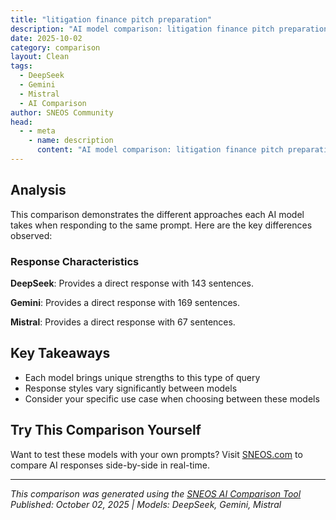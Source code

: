```yaml
---
title: "litigation finance pitch preparation"
description: "AI model comparison: litigation finance pitch preparation..."
date: 2025-10-02
category: comparison
layout: Clean
tags:
  - DeepSeek
  - Gemini
  - Mistral
  - AI Comparison
author: SNEOS Community
head:
  - - meta
    - name: description
      content: "AI model comparison: litigation finance pitch preparation..."
---
```


<ChatComparison
  title="litigation finance pitch preparation"
  prompt="litigation finance pitch preparation"
  :responses='{"DeepSeek": "Of course. Preparing a pitch for litigation finance is a unique blend of legal analysis, financial modeling, and storytelling. It\u0027s about convincing sophisticated investors to bet on the outcome of a legal dispute.\n\nHere is a comprehensive guide to preparing a winning litigation finance pitch, structured for clarity and impact.\n\n---\n\n### **Phase 1: Foundational Strategy \u0026 Audience Analysis**\n\nBefore you create a single slide, you must answer these core questions.\n\n**1. Know Your Audience:**\n* **Specialist Litigation Funders:** They understand the law. Focus on the nuanced legal merits, the opponent\u0027s ability to pay, and your legal team\u0027s specific track record.\n* **Generalist/Institutional Investors:** They are financially driven. Simplify the legal theory, but emphasize the financial metrics: ROI, time to maturity, portfolio diversification, and risk mitigation.\n* **Family Offices/High-Net-Worth Individuals:** They may be motivated by both returns and the story. Frame it as a compelling David vs. Goliath narrative, backed by solid numbers.\n\n**2. Define Your \u0022Ask\u0022 and Use of Funds:**\nBe precise. Investors need to know exactly what they are paying for and how it will lead to a return.\n* **Direct Case Funding:** \u0022We need $2 million to cover expert witnesses, discovery costs, and trial preparation over the next 18 months.\u0022\n* **Portfolio Funding:** \u0022We are seeking $10 million to fund a portfolio of 5 commercial litigation cases from our firm, providing a diversified risk profile.\u0022\n* **Monetization (Post-Judgment/Settlement):** \u0022We have a confirmed $15 million judgment. We need $1 million to fund the appeal process and seek an advance of $5 million against the eventual recovery.\u0022\n\n**3. Determine the Funding Structure:**\nWhat are you offering in return?\n* **Senior Secured Loan:** Repaid first from proceeds.\n* **Contingency Share (e.g., 20-40% of the recovery):** Aligns investor success with yours.\n* **Hybrid Model (e.g., 2x capital back \u002B 10% of recovery):** Provides some downside protection and upside potential.\n* **Multiple of Capital (e.g., 3-5x investment):** A simpler, return-focused model.\n\n---\n\n### **Phase 2: The Core Pitch Deck Structure (The \u0022Story\u0022)**\n\nYour deck should tell a clear, logical, and persuasive story in 15-20 slides max.\n\n#### **Section 1: The Hook \u0026 Executive Summary (The \u0022What\u0022)**\n\n* **Slide 1: Title Slide.**\n * Case Name/Portfolio, Your Law Firm/Company, Contact Info.\n* **Slide 2: The Investment Opportunity (The \u0022Elevator Pitch\u0022).**\n * **One-Sentence Summary:** \u0022An opportunity to invest in a high-probability, $50\u002B million patent infringement claim against a Fortune 500 company with a clear path to resolution within 24 months.\u0022\n * **Key Metrics:**\n * **Amount Sought:** e.g., $2.5M\n * **Expected Duration:** e.g., 18-24 months\n * **Target Return/Multiple:** e.g., 4x Capital / 30%\u002B IRR\n * **Estimated Claim Value:** e.g., $40 - $80M\n\n#### **Section 2: The Case \u0026 The Legal Merits (The \u0022Why We Win\u0022)**\n\n* **Slide 3: The Story in a Nutshell.**\n * Use a simple timeline or flowchart. Who is the plaintiff? Who is the defendant? What wrong was committed? Avoid legalese. Make it emotionally resonant and easy to understand.\n* **Slide 4: The Legal Causes of Action \u0026 Strengths.**\n * List the core claims (e.g., Breach of Contract, Patent Infringement).\n * Bullet-point the 3-5 strongest legal arguments. What does the law and evidence clearly show?\n* **Slide 5: Damages Analysis.**\n * This is critical. How did you arrive at the number?\n * Include a range (Low, Mid, High) from your damages expert.\n * Show the methodology: Lost Profits, Reasonable Royalty, Cost of Remediation, etc.\n* **Slide 6: The Defendant \u0026 Ability to Pay.**\n * Who is the defendant? Prove they can pay a judgment.\n * Include recent financials, market cap, assets. A great case is worthless if the defendant is bankrupt.\n\n#### **Section 3: The Investment Thesis \u0026 Risk Mitigation (The \u0022Why It\u0027s a Good Bet\u0022)**\n\n* **Slide 7: The Legal Team.**\n * Photos, bios, and **relevant** track records. Have they handled cases like this before? Have they beaten this defendant\u0027s law firm? This builds immense confidence.\n* **Slide 8: Procedural Posture \u0026 Timeline.**\n * Where is the case now? (e.g., \u0022Complaint filed, discovery phase\u0022).\n * Provide a realistic timeline to key milestones: End of Discovery, Summary Judgment Hearing, Trial Date, Potential Appeals.\n* **Slide 9: Risk Analysis \u0026 Mitigation.**\n * **DO NOT hide the risks.** A sophisticated funder will find them. Address them head-on.\n * **Legal Risks:** (e.g., \u0022A key claim may be vulnerable on summary judgment.\u0022) **Mitigation:** (\u0022Our expert\u0027s report directly counters this, and we have a strong alternative claim.\u0022)\n * **Financial Risks:** (e.g., \u0022Case may take longer than expected.\u0022) **Mitigation:** (\u0022Budget includes a 15% contingency for timeline overruns.\u0022)\n * **Recovery Risks:** (e.g., \u0022Defendant may appeal.\u0022) **Mitigation:** (\u0022We have budgeted for appeal costs, and the judgment accrues post-judgment interest.\u0022)\n\n#### **Section 4: The Financials \u0026 The Ask (The \u0022Deal\u0022)**\n\n* **Slide 10: Use of Proceeds.**\n * A clear pie chart or table. e.g., 40% Expert Witnesses, 30% Attorney Fees (if for fees), 20% Discovery Costs, 10% Contingency.\n* **Slide 11: Proposed Capital Structure \u0026 Returns.**\n * Clearly state the terms you are proposing (e.g., \u00223x Capital Multiple,\u0022 or \u002220% of the first $20M, 30% of anything above\u0022).\n * Show a waterfall model: How are proceeds distributed at different recovery levels ($10M, $30M, $50M)?\n* **Slide 12: Comparative Analysis.**\n * Why is this a better bet than other asset classes? (Uncorrelated returns). Why is it better than other litigation finance opportunities? (Stronger merits, clearer damages, better team).\n\n#### **Section 5: The Close \u0026 Next Steps**\n\n* **Slide 13: Conclusion \u0026 Summary.**\n * Reiterate the 3 key reasons to invest: (1) Legally Meritorious Claim, (2) World-Class Legal Team, (3) Compelling Risk-Adjusted Return.\n* **Slide 14: Contact Information.**\n * Your name, title, email, phone number.\n\n---\n\n### **Phase 3: Supporting Documents \u0026 Due Diligence Preparation**\n\nHave these ready to send immediately after the initial pitch. The funder *will* ask for them.\n\n**The \u0022Data Room\u0022 (Virtual or Physical):**\n* **Legal Documents:** Complaint, Key Motions \u0026 Oppositions, Core Discovery Documents, Relevant Orders from the Court.\n* **Expert Reports:** Especially the Damages Expert\u0027s report (often the most important document).\n* **Legal Team CVs \u0026 Track Record:** Detailed bios and a list of representative cases.\n* **Detailed Budget \u0026 Timeline:** A month-by-month projection of costs.\n* **Conflicts Check:** Confirmation that your firm has no conflicts.\n\n---\n\n### **Phase 4: Delivering the Pitch \u0026 Handling Q\u0026A**\n\n**The Presentation:**\n* **Rehearse, Rehearse, Rehearse:** Know your deck inside and out. Your delivery should be smooth and confident.\n* **Lead with the Story:** Start with the compelling narrative before diving into the legal minutiae.\n* **Be the Expert, but Speak Plainly:** You are the master of the case, but you must make it understandable.\n* **Show Passion and Belief:** Your conviction is contagious.\n\n**Anticipate the Tough Questions:**\n* \u0022What is your single biggest weakness in this case?\u0022\n* \u0022What happens if we lose at summary judgment?\u0022\n* \u0022Why hasn\u0027t another firm already taken this case on contingency?\u0022\n* \u0022What is your Plan B if the defendant files for bankruptcy?\u0022\n* \u0022Walk me through the worst-case scenario for damages.\u0022\n* \u0022How involved do you expect us, as the funder, to be?\u0022\n\n**Final Pro-Tips:**\n\n1. **Confidentiality is Paramount:** Mark all materials \u0022Highly Confidential \u0026 Proprietary.\u0022 Use a secure data room for document sharing.\n2. **Transparency Builds Trust:** The fastest way to kill a deal is to be caught hiding a negative fact. Be proactively transparent.\n3. **Understand the Funder\u0027s Process:** Ask them about their investment committee, decision timeline, and typical due diligence requests.\n4. **Have a \u0022Reduced Ask\u0022 in Your Back Pocket:** Be prepared to discuss what a smaller, phased investment might look like if the full ask gives them pause.\n\nBy following this structured approach", "Gemini": "Okay, let\u0027s break down how to prepare for a litigation finance pitch. A strong pitch will address key questions, demonstrate a deep understanding of the case, and inspire confidence in your team\u0027s abilities. Here\u0027s a structured approach, covering the essential elements:\n\n**I. Understanding Your Audience (the Funders)**\n\n* **Fund\u0027s Investment Thesis:** Research the fund\u0027s historical investments. What types of cases do they typically fund (e.g., breach of contract, IP, antitrust, international arbitration)? What jurisdictions? What are their typical investment sizes? What returns do they expect?\n* **Fund\u0027s Risk Appetite:** Are they risk-averse or more willing to take on higher-risk, higher-reward cases?\n* **Decision-Making Process:** Who are the key decision-makers? Who will be in the room? What is their background? Understanding their experience will allow you to tailor your communication style.\n* **Previous Investments:** Research their portfolio. What are some of their successes and (if possible to determine) failures? This will allow you to compare your case to their past investments and differentiate it in key ways.\n\n**II. Core Elements of the Pitch Deck**\n\nYour pitch deck should be clear, concise, and visually appealing. Here\u0027s a suggested structure:\n\n1. **Executive Summary (The Hook):**\n * **Case Overview:** A one-sentence summary of the case.\n * **Opportunity:** The specific amount of funding you are seeking and its purpose.\n * **Strengths:** A few bullet points highlighting the key strengths of the case.\n * **Expected Return:** A preliminary estimate of the expected recovery and the anticipated return for the funder.\n * **Team:** Introduce the key players.\n * **Ask:** Clearly state what you are seeking from the funder.\n\n2. **Case Background:**\n * **Parties Involved:** Clearly identify the plaintiff(s) and defendant(s). Include information about their financial strength, insurance coverage (if applicable), and litigation history.\n * **Factual Summary:** Provide a concise but compelling narrative of the underlying facts giving rise to the dispute. Focus on the key events and critical documents. Avoid unnecessary legal jargon.\n * **Legal Claims:** Clearly state the legal claims being asserted. Identify the relevant causes of action and the legal standards that apply.\n * **Jurisdiction and Venue:** Confirm jurisdiction and venue are proper and explain why.\n * **Stage of Litigation:** Specify where the case is in the litigation process (e.g., pre-filing investigation, discovery, motion practice, trial). This is critical for assessing risk.\n * **Timeline:** Outline the expected timeline for key milestones in the litigation (e.g., discovery deadlines, motion hearings, trial date). Be realistic.\n\n3. **Merits of the Case (Why You Will Win):**\n * **Key Evidence:** Present the strongest pieces of evidence supporting your claims (e.g., key documents, witness testimony, expert reports). Highlight the evidence that is most persuasive and damaging to the opposing party.\n * **Legal Analysis:** Provide a concise legal analysis supporting your claims. Cite relevant case law and statutes. Explain why the law favors your position.\n * **Anticipated Defenses:** Identify the likely defenses that the defendant will raise. Explain why those defenses are weak and unlikely to succeed. Be prepared to discuss potential counterclaims.\n * **Expert Analysis:** Describe the role of any expert witnesses and the substance of their opinions. Include information about the expert\u0027s qualifications and experience.\n\n4. **Financials and Damages:**\n * **Damages Model:** Present a detailed damages model that is well-supported by evidence and legal precedent. Include a range of potential outcomes (e.g., best-case, worst-case, most likely scenario). Clearly identify the assumptions underlying the damages model.\n * **Costs to Litigate:** Provide a realistic budget for the costs to litigate the case through trial and appeal (if necessary). Break down the costs by category (e.g., expert fees, discovery expenses, attorney fees).\n * **Collection Prospects:** Assess the likelihood of collecting on a judgment. Consider the defendant\u0027s assets, financial condition, and potential bankruptcy risks.\n * **Settlement Value:** Estimate the potential settlement value of the case based on the strengths of your claims, the weaknesses of the defenses, and the potential damages.\n * **Return on Investment (ROI):** Clearly illustrate the potential ROI for the funder based on different settlement or judgment scenarios. Show the funder\u0027s share of the recovery.\n\n5. **Litigation Strategy \u0026 Team:**\n * **Litigation Plan:** Outline the key steps in the litigation plan (e.g., discovery strategy, motion practice, trial preparation). Explain how you will manage the litigation effectively.\n * **Settlement Strategy:** Describe your approach to settlement negotiations. When do you anticipate engaging in settlement discussions? What are your settlement goals?\n * **Team Expertise:** Highlight the experience and expertise of the litigation team. Include information about the attorneys, experts, and other professionals involved in the case. Emphasize relevant experience and successful track record.\n * **Team Alignment:** Demonstrate that your team is fully aligned with the goals of the funder and committed to maximizing the recovery in the case.\n\n6. **Risk Assessment:**\n * **Key Risks:** Identify the key risks that could impact the outcome of the case (e.g., adverse court rulings, unexpected witness testimony, changes in the law).\n * **Mitigation Strategies:** Explain how you will mitigate these risks. What steps will you take to minimize the potential for adverse outcomes?\n * **Adverse Events:** Discuss any potential adverse events that could negatively impact the case. Be transparent about the challenges and uncertainties.\n\n7. **Funding Request \u0026 Deal Structure:**\n * **Funding Amount:** Specify the exact amount of funding you are requesting.\n * **Use of Funds:** Explain how the funds will be used (e.g., expert fees, discovery expenses, attorney fees).\n * **Proposed Deal Structure:** Clearly outline the proposed deal structure, including the funder\u0027s share of the recovery, repayment terms, and any other relevant terms.\n * **Security:** Discuss any potential security that can be offered to the funder (e.g., lien on the judgment).\n\n8. **Due Diligence Materials:**\n * Be prepared to provide the funder with access to key documents and information to conduct their own due diligence.\n * This may include pleadings, key contracts, witness statements, expert reports, and financial records.\n\n9. **Appendix:**\n * Include any supporting documents that are not essential to the main presentation but may be helpful for the funder\u0027s due diligence.\n * Examples: Key contracts, expert resumes, relevant court orders.\n\n**III. Preparing for the Pitch Meeting**\n\n* **Practice, Practice, Practice:** Rehearse your presentation thoroughly. Anticipate questions from the funders and prepare clear and concise answers. Practice delivering the presentation smoothly and confidently.\n* **Know Your Numbers:** Be prepared to discuss the damages model and the costs to litigate in detail. Understand the assumptions underlying the financial projections.\n* **Master the Facts:** Know the key facts of the case inside and out. Be able to answer questions about the evidence and the legal issues without hesitation.\n* **Anticipate Questions:** Brainstorm potential questions from the funders and prepare detailed answers. Consider questions about the strengths and weaknesses of the case, the litigation strategy, the damages model, and the risks involved.\n* **Prepare for Negotiation:** Be prepared to negotiate the terms of the funding agreement. Understand your bottom line and be willing to make concessions on certain points.\n* **Professionalism:** Dress professionally and arrive on time. Be respectful of the funders\u0027 time and attention. Be prepared to answer questions thoroughly and thoughtfully.\n* **Team Coordination:** If multiple people are presenting, clearly define roles and responsibilities. Ensure that everyone is on the same page and speaks with one voice.\n* **Leave-Behind Materials:** Provide the funders with a copy of your presentation deck and any other relevant materials.\n* **Follow Up:** Send a thank-you note to the funders after the meeting. Follow up with them promptly to answer any questions and provide any additional information they may need.\n\n**IV. Key Considerations for Different Case Types**\n\n* **Breach of Contract:** Focus on the clarity of the contract, the evidence of breach, and the calculation of damages.\n* **Intellectual Property:** Emphasize the strength of the IP rights, the evidence of infringement, and the potential for injunctive relief.\n* **Antitrust:** Highlight the market definition, the evidence of anticompetitive conduct, and the potential for treble damages.\n* **International Arbitration:** Address the enforceability of the arbitration agreement, the applicable law, and the potential for recognition and enforcement of the award.\n* **Personal Injury/Mass Tort:** Focus on liability, damages, and the availability of insurance coverage. Medical evidence is crucial.\n\n**V. Key Questions Funders Will Ask**\n\nBe prepared to answer questions like:\n\n* \u0022What are the biggest risks to this case?\u0022\n* \u0022What happens if you lose on summary judgment?\u0022\n* \u0022What is your settlement strategy?\u0022\n* \u0022How strong is the defendant\u0027s balance sheet?\u0022\n* \u0022What is your Plan B if your initial strategy doesn\u0027t work?\u0022\n* \u0022Why haven\u0027t you settled yet?\u0022\n* \u0022Have you sought funding from other sources?\u0022 If so, what were the results?\n* \u0022How does this case compare to your previous successes?\u0022\n* \u0022What are the potential reputational risks?\u0022\n* \u0022What is the lawyer/client\u0027s financial situation? Why can\u0027t they fund this themselves?\u0022\n\n**VI. Deal Structure Considerations**\n\n* **Funding Amount:** The amount of capital the funder will provide.\n* **Return Multiple:** The multiple of the funding amount that the funder will receive if the case is successful (e.g., 2x, 3x, 4x).\n* **Hurdle Rate:** A minimum return that must be achieved before the funder receives any additional return.\n* **Profit Share:** The percentage of the net recovery that the funder will receive after recouping their investment and any applicable hurdle.\n* **Control Rights:** The extent to which the funder will have control over the litigation strategy and settlement decisions.\n* **Security:** Whether the funder will have a security interest in the judgment or settlement proceeds.\n* **Termination Rights:** The circumstances under which the funder can terminate the funding agreement.\n* **Reporting Requirements:** The frequency and type of information that the law firm will be required to provide to the funder.\n\n**VII. Common Mistakes to Avoid**\n\n* **Overpromising:** Don\u0027t exaggerate the strengths of the case or the potential damages. Be realistic and transparent.\n* **Underestimating Risks:** Acknowledge and address the risks involved in the litigation.\n* **Lack of Due Diligence:** Don\u0027t present a case without thoroughly investigating the facts and the law.\n* **Poor Presentation Skills:** Practice your presentation and be prepared to answer questions confidently.\n* **Ignoring the Funder\u0027s Perspective:** Understand the funder\u0027s investment criteria and tailor your presentation to their interests.\n* **Being Unprepared to Negotiate:** Know your bottom line and be willing to make concessions.\n\nBy following these guidelines, you can create a compelling litigation finance pitch that will increase your chances of securing the funding you need to pursue your case successfully. Good luck! Remember to tailor this template to the specifics of your case and the particular funder you are pitching.\n", "Mistral": "Preparing a pitch for litigation finance involves presenting a compelling case to potential investors or funders. Here\u2019s a step-by-step guide to help you craft an effective pitch:\n\n### 1. **Understand Your Audience**\n - **Identify Potential Funders:** Research litigation finance firms, hedge funds, or other investors who specialize in this area.\n - **Tailor Your Pitch:** Customize your pitch to address the specific interests and criteria of each potential funder.\n\n### 2. **Case Overview**\n - **Summary:** Provide a brief, clear summary of the case, including the nature of the dispute, the parties involved, and the key issues.\n - **Background:** Include relevant background information, such as the history of the dispute, any previous legal actions, and the current status of the case.\n\n### 3. **Legal Merits**\n - **Strength of the Case:** Highlight the legal merits of the case, including any favorable precedents, strong evidence, and expert opinions.\n - **Risks and Challenges:** Be transparent about potential risks and challenges, and explain how you plan to mitigate them.\n\n### 4. **Financial Analysis**\n - **Damages:** Provide an estimate of the potential damages or settlement amount.\n - **Costs:** Outline the expected costs of litigation, including legal fees, expert witness fees, and other expenses.\n - **Return on Investment (ROI):** Calculate the potential ROI for the investor, considering the costs and the expected recovery.\n\n### 5. **Timeline**\n - **Milestones:** Present a timeline of key milestones in the litigation process, such as discovery, motions, trial, and potential appeals.\n - **Expected Duration:** Estimate the expected duration of the case from start to resolution.\n\n### 6. **Legal Team**\n - **Experience and Expertise:** Introduce the legal team handling the case, highlighting their experience, expertise, and track record in similar cases.\n - **Strategy:** Outline the legal strategy and tactics that will be employed to achieve a favorable outcome.\n\n### 7. **Market and Industry Context**\n - **Industry Trends:** Provide context on industry trends and market conditions that may impact the case.\n - **Comparable Cases:** Reference similar cases and their outcomes to support your arguments.\n\n### 8. **Funding Requirements**\n - **Amount Needed:** Specify the amount of funding required.\n - **Use of Funds:** Detail how the funds will be used, such as covering legal fees, expert witnesses, and other litigation-related expenses.\n - **Funding Structure:** Propose a funding structure, such as a non-recourse loan, equity investment, or contingency fee arrangement.\n\n### 9. **Exit Strategy**\n - **Settlement Options:** Discuss potential settlement options and the likelihood of a settlement.\n - **Litigation Outcome:** Explain the expected outcome if the case goes to trial and the potential for appeals.\n\n### 10. **Conclusion and Call to Action**\n - **Summary:** Recap the key points of your pitch.\n - **Next Steps:** Clearly outline the next steps for the potential funder, such as scheduling a follow-up meeting or providing additional documentation.\n\n### 11. **Supporting Materials**\n - **Documents:** Prepare supporting documents, such as legal opinions, expert reports, and financial projections.\n - **Presentation:** Create a professional presentation, including slides, charts, and graphs to visually support your pitch.\n\n### 12. **Practice and Refine**\n - **Rehearse:** Practice your pitch multiple times to ensure smooth delivery.\n - **Feedback:** Seek feedback from colleagues or mentors to refine your pitch.\n\n### Example Pitch Outline:\n\n1. **Introduction**\n - Briefly introduce yourself and your legal team.\n - State the purpose of the pitch.\n\n2. **Case Overview**\n - Provide a concise summary of the case.\n - Highlight the key issues and parties involved.\n\n3. **Legal Merits**\n - Discuss the strength of the case.\n - Address potential risks and mitigation strategies.\n\n4. **Financial Analysis**\n - Present the estimated damages and costs.\n - Calculate the potential ROI.\n\n5. **Timeline**\n - Outline the key milestones and expected duration.\n\n6. **Legal Team**\n - Introduce the legal team and their expertise.\n - Describe the legal strategy.\n\n7. **Market and Industry Context**\n - Provide industry trends and comparable cases.\n\n8. **Funding Requirements**\n - Specify the amount needed and use of funds.\n - Propose a funding structure.\n\n9. **Exit Strategy**\n - Discuss settlement options and litigation outcomes.\n\n10. **Conclusion and Call to Action**\n - Recap the key points.\n - Outline the next steps.\n\nBy following these steps, you can create a compelling and well-structured pitch that effectively communicates the merits of your case and the potential for a successful investment."}' 
  published-date="00:10"
/>

## Analysis

This comparison demonstrates the different approaches each AI model takes when responding to the same prompt. Here are the key differences observed:

### Response Characteristics

**DeepSeek**: Provides a direct response with 143 sentences. 

**Gemini**: Provides a direct response with 169 sentences. 

**Mistral**: Provides a direct response with 67 sentences. 

## Key Takeaways

- Each model brings unique strengths to this type of query
- Response styles vary significantly between models
- Consider your specific use case when choosing between these models

## Try This Comparison Yourself

Want to test these models with your own prompts? Visit [SNEOS.com](https://sneos.com) to compare AI responses side-by-side in real-time.

---

*This comparison was generated using the [SNEOS AI Comparison Tool](https://sneos.com)*
*Published: October 02, 2025 | Models: DeepSeek, Gemini, Mistral*
